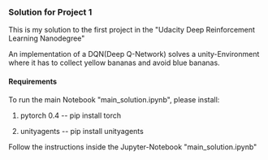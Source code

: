 ### Solution for Project 1
This is my solution to the first project in the "Udacity Deep Reinforcement Learning Nanodegree"

An implementation of a DQN(Deep Q-Network) solves a unity-Environment where it has to collect yellow bananas and avoid blue bananas.

#### Requirements
To run the main Notebook "main_solution.ipynb", please install:

1. pytorch 0.4
-- pip install torch

2. unityagents
-- pip install unityagents


Follow the instructions inside the Jupyter-Notebook "main_solution.ipynb"

